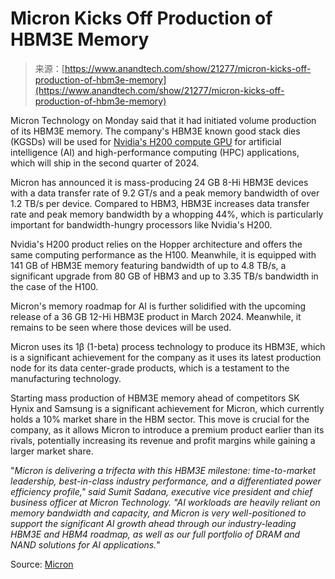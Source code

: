 <!--yml
category: 未分类
date: 2024-05-29 13:27:45
-->

# Micron Kicks Off Production of HBM3E Memory

> 来源：[https://www.anandtech.com/show/21277/micron-kicks-off-production-of-hbm3e-memory](https://www.anandtech.com/show/21277/micron-kicks-off-production-of-hbm3e-memory)

Micron Technology on Monday said that it had initiated volume production of its HBM3E memory. The company's HBM3E known good stack dies (KGSDs) will be used for [Nvidia's H200 compute GPU](https://www.anandtech.com/show/21136/nvidia-at-sc23-h200-accelerator-with-hbm3e-and-jupiter-supercomputer-for-2024) for artificial intelligence (AI) and high-performance computing (HPC) applications, which will ship in the second quarter of 2024.

Micron has announced it is mass-producing 24 GB 8-Hi HBM3E devices with a data transfer rate of 9.2 GT/s and a peak memory bandwidth of over 1.2 TB/s per device. Compared to HBM3, HBM3E increases data transfer rate and peak memory bandwidth by a whopping 44%, which is particularly important for bandwidth-hungry processors like Nvidia's H200.

Nvidia's H200 product relies on the Hopper architecture and offers the same computing performance as the H100\. Meanwhile, it is equipped with 141 GB of HBM3E memory featuring bandwidth of up to 4.8 TB/s, a significant upgrade from 80 GB of HBM3 and up to 3.35 TB/s bandwidth in the case of the H100.

Micron's memory roadmap for AI is further solidified with the upcoming release of a 36 GB 12-Hi HBM3E product in March 2024. Meanwhile, it remains to be seen where those devices will be used.

Micron uses its 1β (1-beta) process technology to produce its HBM3E, which is a significant achievement for the company as it uses its latest production node for its data center-grade products, which is a testament to the manufacturing technology.

Starting mass production of HBM3E memory ahead of competitors SK Hynix and Samsung is a significant achievement for Micron, which currently holds a 10% market share in the HBM sector. This move is crucial for the company, as it allows Micron to introduce a premium product earlier than its rivals, potentially increasing its revenue and profit margins while gaining a larger market share.

"*Micron is delivering a trifecta with this HBM3E milestone: time-to-market leadership, best-in-class industry performance, and a differentiated power efficiency profile," said Sumit Sadana, executive vice president and chief business officer at Micron Technology. "AI workloads are heavily reliant on memory bandwidth and capacity, and Micron is very well-positioned to support the significant AI growth ahead through our industry-leading HBM3E and HBM4 roadmap, as well as our full portfolio of DRAM and NAND solutions for AI applications.*"

Source: [Micron](https://investors.micron.com/news-releases/news-release-details/micron-commences-volume-production-industry-leading-hbm3e)